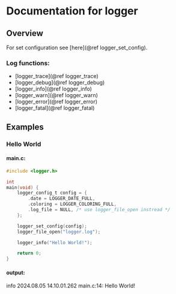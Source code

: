 # Documentation for logger

## Overview
For set configuration see [here](@ref logger_set_config).

### Log functions:
* [logger_trace](@ref logger_trace)
* [logger_debug](@ref logger_debug)
* [logger_info](@ref logger_info)
* [logger_warn](@ref logger_warn)
* [logger_error](@ref logger_error)
* [logger_fatal](@ref logger_fatal)

## Examples
### Hello World
#### main.c:
```c
#include <logger.h>

int
main(void) {
    logger_config_t config = {
        .date = LOGGER_DATE_FULL,
        .coloring = LOGGER_COLORING_FULL,
        .log_file = NULL, /* use logger_file_open instread */
    };

    logger_set_config(config);
    logger_file_open("logger.log");

    logger_info("Hello World!");

    return 0;
}
```
#### output:
info 2024.08.05 14.10.01.262 main.c:14: Hello World!
